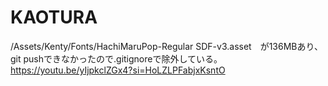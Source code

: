 # KAOTURA
/Assets/Kenty/Fonts/HachiMaruPop-Regular SDF-v3.asset　が136MBあり、git pushできなかったので.gitignoreで除外している。
https://youtu.be/yIjpkclZGx4?si=HoLZLPFabjxKsntO
